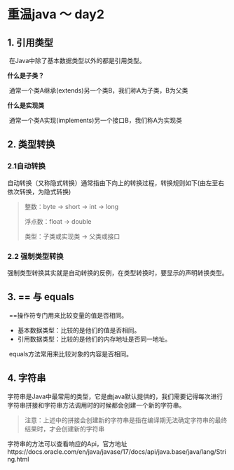# 重温java ～ day2

## 1. 引用类型

​		在Java中除了基本数据类型以外的都是引用类型。

**什么是子类？**

​		通常一个类A继承(extends)另一个类B，我们称A为子类，B为父类

**什么是实现类**

​		通常一个类A实现(implements)另一个接口B，我们称A为实现类

## 2. 类型转换

### 2.1自动转换

​		自动转换（又称隐式转换）通常指由下向上的转换过程，转换规则如下(由左至右依次转换，为隐式转换)

> 整数：byte -> short -> int -> long
>
> 浮点数：float -> double
>
> 类型：子类或实现类 -> 父类或接口

### 2.2 强制类型转换

​		强制类型转换其实就是自动转换的反例，在类型转换时，要显示的声明转换类型。

## 3. == 与 equals

​		==操作符专门用来比较变量的值是否相同。

- 基本数据类型：比较的是他们的值是否相同。
- 引用数据类型：比较的是他们的内存地址是否同一地址。

​		equals方法常用来比较对象的内容是否相同。

## 4. 字符串

​		字符串是Java中最常用的类型，它是由java默认提供的，我们需要记得每次进行字符串拼接和字符串方法调用时的时候都会创建一个新的字符串。

> 注意：上述中的拼接会创建新的字符串是指在编译期无法确定字符串的最终结果时，才会创建新的字符串

​		字符串的方法可以查看响应的Api，官方地址https://docs.oracle.com/en/java/javase/17/docs/api/java.base/java/lang/String.html

